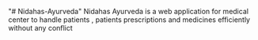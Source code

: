 "# Nidahas-Ayurveda" 
Nidahas Ayurveda is a web application for medical center to handle patients , patients prescriptions and medicines efficiently without any conflict
